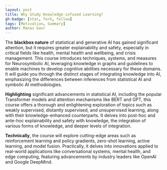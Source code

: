 ```yaml
---
layout: post
title: Why Study Knowledge-infused Learning?
gh-badge: [star, fork, follow]
tags: [Motivation, Summary]
author: Manas Gaur
---
```


The **blackbox nature** of statistical and generative AI has gained significant attention, but it requires greater explainability and safety, especially in critical fields like health, mental health and wellbeing, and crisis management. This course introduces techniques, systems, and measures for Neurosymbolic AI, leveraging knowledge in graphs and guidelines to enable machines to develop cognitive abilities necessary for these domains. It will guide you through the distinct stages of integrating knowledge into AI, emphasizing the differences between inferences from statistical AI and symbolic AI methodologies.

**Highlighting** significant advancements in statistical AI, including the popular Transformer models and attention mechanisms like BERT and GPT, this course offers a thorough and enlightening exploration of topics such as weakly supervised, distantly supervised, and unsupervised learning, along with their knowledge-enhanced counterparts. It delves into post-hoc and ante-hoc explainability and safety with knowledge, the integration of various forms of knowledge, and deeper levels of integration.

**Technically**, the course will explore cutting-edge areas such as reinforcement learning and policy gradients, zero-shot learning, active learning, and model fusion. Practically, it delves into innovations applied to real-world applications like conversational systems, mental health, and edge computing, featuring advancements by industry leaders like OpenAI and Google DeepMind.
